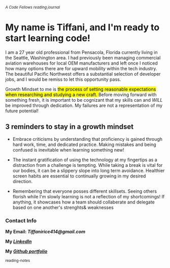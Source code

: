 <sub> *A  Code Fellows reading journal* </sub>

#	My name is Tiffani, and I'm ready to start learning code! 

I am a 27 year old professional from Pensacola, Florida currently living in the Seattle, Washington area. I had previously been managing commercial aviation warehouses for local OEM manufacturers and left once I noticed how many options there are for upward mobility within the tech industry. The beautiful Pacific Northwest offers a substantial selection of developer jobs, and I would be remiss to let this opportunity pass. 

Growth Mindset to me is <mark> the process of setting reasonable expectations when researching and studying a new craft. </mark> Before moving forward with something fresh, it is important to be cognizant that my skills can and *WILL* be improved through dedication. My failures are not a representation of my future potential!

## 3 reminders to stay in a growth mindset

- Embrace criticisms by understanding that proficiency is gained through hard work, time, and dedicated practice. Making mistakes and being confused is inevitable when learning something new!
 
- The instant gratification of using the technology at my fingertips as a distraction from a challenge is tempting. While taking a break is vital for our bodies, it can be a slippery slope into long term avoidance. Healthier screen habits are essential to continually growing in my desired direction. 
 
 - Remembering that everyone posses different skillsets. Seeing others florish while I'm slowly learning is not a reflection of my shortcomings! If anything, it showcases how a team should collaberate and delegate based on one another's strenghts& weaknesses

 ### Contact Info
 **My Email: _Tiffanirice414@gmail.com_**
 
 **My _[LinkedIn](https://www.linkedin.com/in/tiffani-rice-600658168/)_**
 
 **My _[Github portfolio](https://github.com/tiffanirice23)_** 

<sub> reading-notes </sub>
